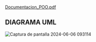
[Documentacion_POO.pdf](https://github.com/user-attachments/files/15721666/Documentacion_POO.pdf)
## DIAGRAMA UML 
![Captura de pantalla 2024-06-06 093114](https://github.com/Santiagote/BrazoRobotico/assets/166523461/ad9a22a5-3490-4b0c-affa-cf3cd87a347e)
